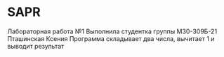 # SAPR
Лабораторная работа №1
Выполнила студентка группы М30-309Б-21 Пташинская Ксения
Программа складывает два числа, вычитает 1 и выводит результат
